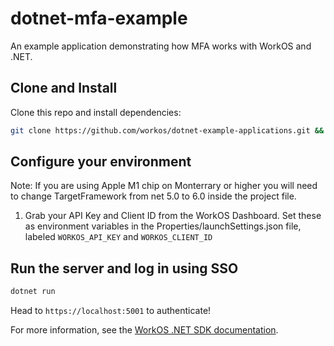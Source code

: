 ﻿# dotnet-mfa-example

An example application demonstrating how MFA works with WorkOS and .NET.

## Clone and Install

Clone this repo and install dependencies:

```sh
git clone https://github.com/workos/dotnet-example-applications.git && cd dotnet-mfa-example && dotnet build
```

## Configure your environment

Note: If you are using Apple M1 chip on Monterrary or higher you will need to change TargetFramework from net 5.0 to 6.0 inside the project file.

1. Grab your API Key and Client ID from the WorkOS Dashboard.
Set these as environment variables in the Properties/launchSettings.json file,
labeled `WORKOS_API_KEY` and `WORKOS_CLIENT_ID`

## Run the server and log in using SSO

```sh
dotnet run
```

Head to `https://localhost:5001` to authenticate!

For more information, see the [WorkOS .NET SDK documentation](https://workos.com/docs/reference/client-libraries).
